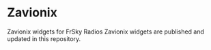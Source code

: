# Zavionix
Zavionix widgets for FrSky Radios
Zavionix widgets are published and updated in this repository.
